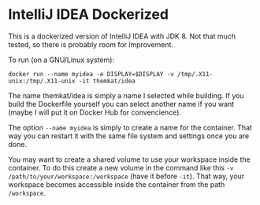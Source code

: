 # IntelliJ IDEA Dockerized
This is a dockerized version of IntelliJ IDEA with JDK 8. Not that much tested, so there is probably room for improvement. 

To run (on a GNU/Linux system):
```
docker run --name myidea -e DISPLAY=$DISPLAY -v /tmp/.X11-unix:/tmp/.X11-unix -it themkat/idea 
```

The name themkat/idea is simply a name I selected while building. If you build the Dockerfile yourself you can select another name if you want (maybe I will put it on Docker Hub for convencience). 

The option `--name myidea` is simply to create a name for the container. That way you can restart it with the same file system and settings once you are done.

You may want to create a shared volume to use your workspace inside the container. To do this create a new volume in the command like this `-v /path/to/your/workspace:/workspace` (have it before `-it`). That way, your workspace becomes accessible inside the container from the path `/workspace`. 
